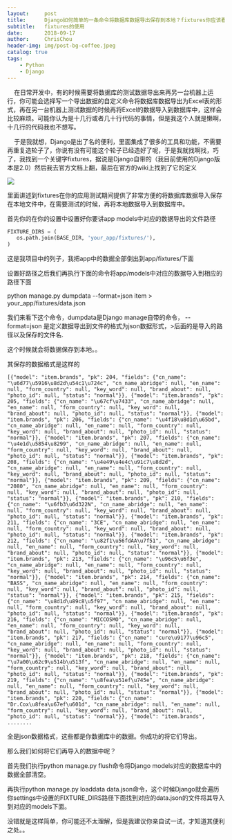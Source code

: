 ```yaml
---
layout:     post
title:      Django如何简单的一条命令将数据库数据导出保存到本地？fixtures你应该看下
subtitle:   fixtures的使用
date:       2018-09-17
author:     ChrisChou
header-img: img/post-bg-coffee.jpeg
catalog: true
tags:
    - Python
    - Django
---
```


    在日常开发中，有的时候需要将数据库的测试数据导出来再另一台机器上运行，你可能会选择写一个导出数据的自定义命令将数据库数据导出为Excel表的形式，再在另一台机器上测试数据的时候再将Excel的数据导入到数据库中，这样会比较麻烦。可能你认为是十几行或者几十行代码的事情，但是我这个人就是懒啊，十几行的代码我也不想写。

    于是我就想，Django是出了名的便利，里面集成了很多的工具和功能，不需要再重复造轮子了，你说有没有可能这个轮子已经造好了呢，于是我就找啊找，巧了，我找到一个关键字fixtures，据说是Django自带的（我目前使用的Django版本是2.0）然后我去官方文档上翻，最后在官方的wiki上找到了它的定义

![](https://oscimg.oschina.net/oscnet/f1bba702fa96a2bf7d747ec4c7347828e71.jpg)

里面讲述到fixtures在你的应用测试期间提供了非常方便的将数据库数据导入保存在本地文件中，在需要测试的时候，再将本地数据导入到数据库中。

首先你的在你的设置中设置好你要讲app models中对应的数据导出的文件路径

```python
FIXTURE_DIRS = (
   os.path.join(BASE_DIR, 'your_app/fixtures/'),
)
```

这是我项目中的列子，我把app中的数据全部倒出到app/fixtures/下面

设置好路径之后我们再执行下面的命令将app/models中对应的数据导入到相应的路径下面

python manage.py dumpdata --format=json item > your_app/fixtures/data.json

我们来看下这个命令，dumpdata是Django manage自带的命令， --format=json 是定义数据导出到文件的格式为json数据形式，>后面的是导入的路径以及保存的文件名.

这个时候就会将数据保存到本地。。

其保存的数据格式是这样的

```
[{"model": "item.brands", "pk": 204, "fields": {"cn_name": "\u6d77\u5916\u8d2d\u54c1\u724c", "cn_name_abridge": null, "en_name": null, "form_country": null, "key_word": null, "brand_about": null, "photo_id": null, "status": "normal"}}, {"model": "item.brands", "pk": 205, "fields": {"cn_name": "\u67cf\u7433", "cn_name_abridge": null, "en_name": null, "form_country": null, "key_word": null, "brand_about": null, "photo_id": null, "status": "normal"}}, {"model": "item.brands", "pk": 206, "fields": {"cn_name": "\u4f18\u8d1d\u65bd", "cn_name_abridge": null, "en_name": null, "form_country": null, "key_word": null, "brand_about": null, "photo_id": null, "status": "normal"}}, {"model": "item.brands", "pk": 207, "fields": {"cn_name": "\u4e1d\u5854\u8299", "cn_name_abridge": null, "en_name": null, "form_country": null, "key_word": null, "brand_about": null, "photo_id": null, "status": "normal"}}, {"model": "item.brands", "pk": 208, "fields": {"cn_name": "\u4e49\u4e4c\u91c7\u8d2d", "cn_name_abridge": null, "en_name": null, "form_country": null, "key_word": null, "brand_about": null, "photo_id": null, "status": "normal"}}, {"model": "item.brands", "pk": 209, "fields": {"cn_name": "2080", "cn_name_abridge": null, "en_name": null, "form_country": null, "key_word": null, "brand_about": null, "photo_id": null, "status": "normal"}}, {"model": "item.brands", "pk": 210, "fields": {"cn_name": "\u6fb3\u6d322N", "cn_name_abridge": null, "en_name": null, "form_country": null, "key_word": null, "brand_about": null, "photo_id": null, "status": "normal"}}, {"model": "item.brands", "pk": 211, "fields": {"cn_name": "3CE", "cn_name_abridge": null, "en_name": null, "form_country": null, "key_word": null, "brand_about": null, "photo_id": null, "status": "normal"}}, {"model": "item.brands", "pk": 212, "fields": {"cn_name": "\u82f1\u56fdAA\u7f51", "cn_name_abridge": null, "en_name": null, "form_country": null, "key_word": null, "brand_about": null, "photo_id": null, "status": "normal"}}, {"model": "item.brands", "pk": 213, "fields": {"cn_name": "\u96c5\u6f3e", "cn_name_abridge": null, "en_name": null, "form_country": null, "key_word": null, "brand_about": null, "photo_id": null, "status": "normal"}}, {"model": "item.brands", "pk": 214, "fields": {"cn_name": "BASS", "cn_name_abridge": null, "en_name": null, "form_country": null, "key_word": null, "brand_about": null, "photo_id": null, "status": "normal"}}, {"model": "item.brands", "pk": 215, "fields": {"cn_name": "\u8d1d\u89c8\u5f97", "cn_name_abridge": null, "en_name": null, "form_country": null, "key_word": null, "brand_about": null, "photo_id": null, "status": "normal"}}, {"model": "item.brands", "pk": 216, "fields": {"cn_name": "MICCOSMO", "cn_name_abridge": null, "en_name": null, "form_country": null, "key_word": null, "brand_about": null, "photo_id": null, "status": "normal"}}, {"model": "item.brands", "pk": 217, "fields": {"cn_name": "cure\u9177\u96c5", "cn_name_abridge": null, "en_name": null, "form_country": null, "key_word": null, "brand_about": null, "photo_id": null, "status": "normal"}}, {"model": "item.brands", "pk": 218, "fields": {"cn_name": "\u7a00\u62c9\u514b\u513f", "cn_name_abridge": null, "en_name": null, "form_country": null, "key_word": null, "brand_about": null, "photo_id": null, "status": "normal"}}, {"model": "item.brands", "pk": 219, "fields": {"cn_name": "\u8fea\u51ef\u745e", "cn_name_abridge": null, "en_name": null, "form_country": null, "key_word": null, "brand_about": null, "photo_id": null, "status": "normal"}}, {"model": "item.brands", "pk": 220, "fields": {"cn_name": "Dr.Cox\u8fea\u67ef\u601d", "cn_name_abridge": null, "en_name": null, "form_country": null, "key_word": null, "brand_about": null, "photo_id": null, "status": "normal"}}, {"model": "item.brands", ........
```

全是json数据格式，这些都是你数据库中的数据。你成功的将它们导出。

那么我们如何将它们再导入的数据中呢？

首先我们执行python manage.py flush命令将Django models对应的数据库中的数据全部清空。

再执行python manage.py loaddata data.json命令，这个时候Django就会遍历你settings中设置的FIXTURE_DIRS路径下面找到对应的data.json的文件将其导入到对应的models下面。

没错就是这样简单，你可能还不太理解，但是我建议你亲自试一试，才知道其便利之处。。